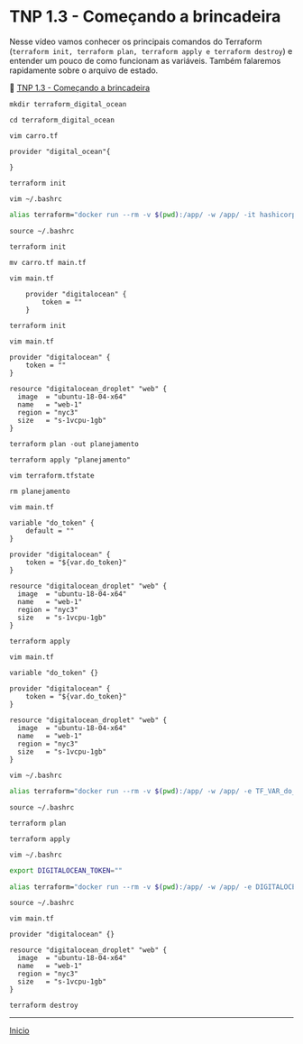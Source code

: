 # TNP 1.3 - Começando a brincadeira

Nesse vídeo vamos conhecer os principais comandos do Terraform (`terraform init, terraform plan, terraform apply e terraform destroy`) e entender um pouco de como funcionam as variáveis.
Também falaremos rapidamente sobre o arquivo de estado.

🎥 [TNP 1.3 - Começando a brincadeira](https://www.youtube.com/watch?v=1HhoFVtoxlU)


``mkdir terraform_digital_ocean``

``cd terraform_digital_ocean``

``vim carro.tf``

``` hcl
provider "digital_ocean"{

}
```

``terraform init``

``vim ~/.bashrc``

``` bash
alias terraform="docker run --rm -v $(pwd):/app/ -w /app/ -it hashicorp/terraform"
```

``source ~/.bashrc``

``terraform init``

``mv carro.tf main.tf``

``vim main.tf``

``` hcl
    provider "digitalocean" {
        token = ""
    }
```

``terraform init``

``vim main.tf``

``` hcl
provider "digitalocean" {
    token = ""
}

resource "digitalocean_droplet" "web" {
  image  = "ubuntu-18-04-x64"
  name   = "web-1"
  region = "nyc3"
  size   = "s-1vcpu-1gb"
}
```

``terraform plan -out planejamento``

``terraform apply "planejamento"``

``vim terraform.tfstate``

``rm planejamento``

``vim main.tf``

``` hcl
variable "do_token" {
    default = ""
}

provider "digitalocean" {
    token = "${var.do_token}"
}

resource "digitalocean_droplet" "web" {
  image  = "ubuntu-18-04-x64"
  name   = "web-1"
  region = "nyc3"
  size   = "s-1vcpu-1gb"
}
```

``terraform apply``

``vim main.tf``

``` hcl
variable "do_token" {}

provider "digitalocean" {
    token = "${var.do_token}"
}

resource "digitalocean_droplet" "web" {
  image  = "ubuntu-18-04-x64"
  name   = "web-1"
  region = "nyc3"
  size   = "s-1vcpu-1gb"
}
```

``vim ~/.bashrc``

``` bash
alias terraform="docker run --rm -v $(pwd):/app/ -w /app/ -e TF_VAR_do_token="" -it hashicorp/terraform"
```

``source ~/.bashrc``

``terraform plan``

``terraform apply``

``vim ~/.bashrc``

``` bash
export DIGITALOCEAN_TOKEN=""

alias terraform="docker run --rm -v $(pwd):/app/ -w /app/ -e DIGITALOCEAN_TOKEN=$DIGITALOCEAN_TOKEN -it hashicorp/terraform"
```

``source ~/.bashrc``


``vim main.tf``

``` hcl
provider "digitalocean" {}

resource "digitalocean_droplet" "web" {
  image  = "ubuntu-18-04-x64"
  name   = "web-1"
  region = "nyc3"
  size   = "s-1vcpu-1gb"
}
```

``terraform destroy``

---

[Inicio](/README.md)
